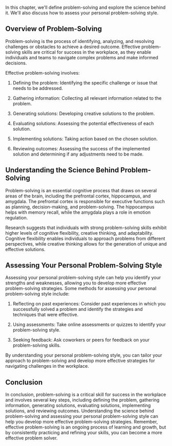 
In this chapter, we'll define problem-solving and explore the science behind it. We'll also discuss how to assess your personal problem-solving style.

Overview of Problem-Solving
---------------------------

Problem-solving is the process of identifying, analyzing, and resolving challenges or obstacles to achieve a desired outcome. Effective problem-solving skills are critical for success in the workplace, as they enable individuals and teams to navigate complex problems and make informed decisions.

Effective problem-solving involves:

1. Defining the problem: Identifying the specific challenge or issue that needs to be addressed.

2. Gathering information: Collecting all relevant information related to the problem.

3. Generating solutions: Developing creative solutions to the problem.

4. Evaluating solutions: Assessing the potential effectiveness of each solution.

5. Implementing solutions: Taking action based on the chosen solution.

6. Reviewing outcomes: Assessing the success of the implemented solution and determining if any adjustments need to be made.

Understanding the Science Behind Problem-Solving
------------------------------------------------

Problem-solving is an essential cognitive process that draws on several areas of the brain, including the prefrontal cortex, hippocampus, and amygdala. The prefrontal cortex is responsible for executive functions such as planning, decision-making, and problem-solving. The hippocampus helps with memory recall, while the amygdala plays a role in emotion regulation.

Research suggests that individuals with strong problem-solving skills exhibit higher levels of cognitive flexibility, creative thinking, and adaptability. Cognitive flexibility enables individuals to approach problems from different perspectives, while creative thinking allows for the generation of unique and effective solutions.

Assessing Your Personal Problem-Solving Style
---------------------------------------------

Assessing your personal problem-solving style can help you identify your strengths and weaknesses, allowing you to develop more effective problem-solving strategies. Some methods for assessing your personal problem-solving style include:

1. Reflecting on past experiences: Consider past experiences in which you successfully solved a problem and identify the strategies and techniques that were effective.

2. Using assessments: Take online assessments or quizzes to identify your problem-solving style.

3. Seeking feedback: Ask coworkers or peers for feedback on your problem-solving skills.

By understanding your personal problem-solving style, you can tailor your approach to problem-solving and develop more effective strategies for navigating challenges in the workplace.

Conclusion
----------

In conclusion, problem-solving is a critical skill for success in the workplace and involves several key steps, including defining the problem, gathering information, generating solutions, evaluating solutions, implementing solutions, and reviewing outcomes. Understanding the science behind problem-solving and assessing your personal problem-solving style can help you develop more effective problem-solving strategies. Remember, effective problem-solving is an ongoing process of learning and growth, but by consistently practicing and refining your skills, you can become a more effective problem solver.
